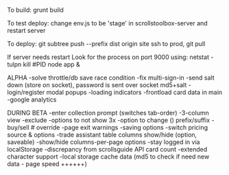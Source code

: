 To build:
grunt build

To test deploy:
change env.js to be 'stage' in scrollstoolbox-server and restart server

To deploy:
git subtree push --prefix dist origin site
ssh to prod, git pull

If server needs restart
Look for the process on port 9000 using: netstat -tulpn
kill #PID
node app &


ALPHA
-solve throttle/db save race condition
-fix multi-sign-in
-send salt down (store on socket), password is sent over socket md5+salt
-login/register modal popups
-loading indicators
-frontload card data in main
-google analytics

DURING BETA
-enter collection prompt (switches tab-order)
-3-column view
-exclude
-options to not show 3x
-option to change () prefix/suffix
-buy/sell # override
-page exit warnings
-saving options
-switch pricing source & options
-trade assistant table columns show/hide (option, saveable)
-show/hide columns-per-page options
-stay logged in via localStorage
-discrepancy from scrollsguide API card count
-extended character support
-local storage cache data (md5 to check if need new data - page speed ++++++)